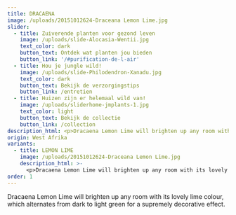 ```yaml
---
title: DRACAENA
image: /uploads/20151012624-Draceana Lemon Lime.jpg
slider:
  - title: Zuiverende planten voor gezond leven
    image: /uploads/slide-Alocasia-Wentii.jpg
    text_color: dark
    button_text: Ontdek wat planten jou bieden
    button_link: '/#purification-de-l-air'
  - title: Hou je jungle wild!
    image: /uploads/slide-Philodendron-Xanadu.jpg
    text_color: dark
    button_text: Bekijk de verzorgingstips
    button_link: /entretien
  - title: Huizen zijn er helemaal wild van!
    image: /uploads/sliderhome-jmplants-1.jpg
    text_color: light
    button_text: Bekijk de collectie
    button_link: /collection
description_html: <p>Dracaena Lemon Lime will brighten up any room with its lovely lime colour, which alternates from dark to light green for a supremely decorative effect.</p>
origin: West Afrika
variants:
  - title: LEMON LIME
    image: /uploads/20151012624-Draceana Lemon Lime.jpg
    description_html: >-
      <p>Dracaena Lemon Lime will brighten up any room with its lovely lime colour, which alternates from dark to light green for a supremely decorative effect.</p>
order: 1
---
```


Dracaena Lemon Lime will brighten up any room with its lovely lime colour, which alternates from dark to light green for a supremely decorative effect.